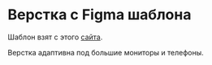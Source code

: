 # Верстка с Figma шаблона

Шаблон взят с этого [сайта](https://www.figma.com/design/i4N8csaahWmJBx9haQvVuu/horseClub-(Copy)?node-id=715-51&node-type=frame&t=gHUqP492gcpvhVAB-0).

Верстка адаптивна под большие мониторы и телефоны.